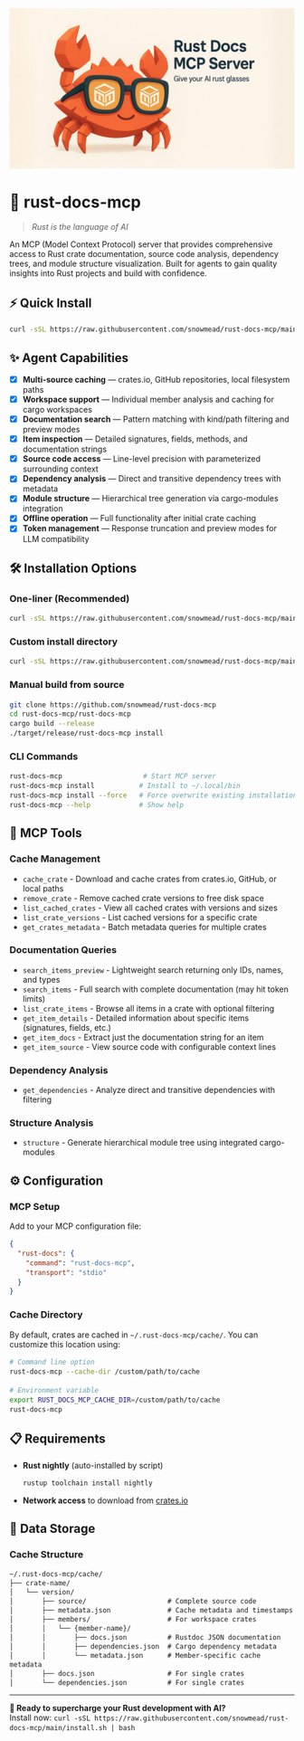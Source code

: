 [![rust-docs banner](./assets/rust_docs_banner.jpeg)](https://github.com/snowmead/rust-docs-mcp)

# 🦀 rust-docs-mcp

> *Rust is the language of AI*

An MCP (Model Context Protocol) server that provides comprehensive access to Rust crate documentation, source code analysis, dependency trees, and module structure visualization. Built for agents to gain quality insights into Rust projects and build with confidence.

## ⚡ Quick Install

```bash
curl -sSL https://raw.githubusercontent.com/snowmead/rust-docs-mcp/main/install.sh | bash
```

## ✨ Agent Capabilities

- [x] **Multi-source caching** — crates.io, GitHub repositories, local filesystem paths
- [x] **Workspace support** — Individual member analysis and caching for cargo workspaces
- [x] **Documentation search** — Pattern matching with kind/path filtering and preview modes
- [x] **Item inspection** — Detailed signatures, fields, methods, and documentation strings
- [x] **Source code access** — Line-level precision with parameterized surrounding context
- [x] **Dependency analysis** — Direct and transitive dependency trees with metadata
- [x] **Module structure** — Hierarchical tree generation via cargo-modules integration
- [x] **Offline operation** — Full functionality after initial crate caching
- [x] **Token management** — Response truncation and preview modes for LLM compatibility

## 🛠️ Installation Options

### One-liner (Recommended)
```bash
curl -sSL https://raw.githubusercontent.com/snowmead/rust-docs-mcp/main/install.sh | bash
```

### Custom install directory
```bash
curl -sSL https://raw.githubusercontent.com/snowmead/rust-docs-mcp/main/install.sh | bash -s -- --install-dir /usr/local/bin
```

### Manual build from source
```bash
git clone https://github.com/snowmead/rust-docs-mcp
cd rust-docs-mcp/rust-docs-mcp
cargo build --release
./target/release/rust-docs-mcp install
```

### CLI Commands
```bash
rust-docs-mcp                    # Start MCP server
rust-docs-mcp install           # Install to ~/.local/bin
rust-docs-mcp install --force   # Force overwrite existing installation
rust-docs-mcp --help            # Show help
```

## 🔧 MCP Tools

### Cache Management

- `cache_crate` - Download and cache crates from crates.io, GitHub, or local paths
- `remove_crate` - Remove cached crate versions to free disk space
- `list_cached_crates` - View all cached crates with versions and sizes
- `list_crate_versions` - List cached versions for a specific crate
- `get_crates_metadata` - Batch metadata queries for multiple crates

### Documentation Queries

- `search_items_preview` - Lightweight search returning only IDs, names, and types
- `search_items` - Full search with complete documentation (may hit token limits)
- `list_crate_items` - Browse all items in a crate with optional filtering
- `get_item_details` - Detailed information about specific items (signatures, fields, etc.)
- `get_item_docs` - Extract just the documentation string for an item
- `get_item_source` - View source code with configurable context lines

### Dependency Analysis

- `get_dependencies` - Analyze direct and transitive dependencies with filtering

### Structure Analysis

- `structure` - Generate hierarchical module tree using integrated cargo-modules

## ⚙️ Configuration

### MCP Setup
Add to your MCP configuration file:

```json
{
  "rust-docs": {
    "command": "rust-docs-mcp",
    "transport": "stdio"
  }
}
```

### Cache Directory

By default, crates are cached in `~/.rust-docs-mcp/cache/`. You can customize this location using:

```bash
# Command line option
rust-docs-mcp --cache-dir /custom/path/to/cache

# Environment variable
export RUST_DOCS_MCP_CACHE_DIR=/custom/path/to/cache
rust-docs-mcp
```

## 📋 Requirements

- **Rust nightly** (auto-installed by script)
  ```bash
  rustup toolchain install nightly
  ```
- **Network access** to download from [crates.io](https://crates.io)

## 📁 Data Storage

### Cache Structure

```
~/.rust-docs-mcp/cache/
├── crate-name/
│   └── version/
│       ├── source/                    # Complete source code
│       ├── metadata.json              # Cache metadata and timestamps
│       ├── members/                   # For workspace crates
│       │   └── {member-name}/
│       │       ├── docs.json          # Rustdoc JSON documentation
│       │       ├── dependencies.json  # Cargo dependency metadata
│       │       └── metadata.json      # Member-specific cache metadata
│       ├── docs.json                  # For single crates
│       └── dependencies.json          # For single crates
```

---

**🎯 Ready to supercharge your Rust development with AI?**  
Install now: `curl -sSL https://raw.githubusercontent.com/snowmead/rust-docs-mcp/main/install.sh | bash`